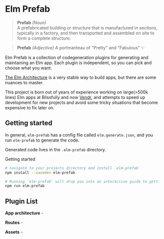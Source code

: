 # Elm Prefab

> **Prefab** _(Noun)_  
> A prefabricated building or structure that is manufactured in sections, typically in a factory, and then transported and assembled on site to form a complete structure.

> **Prefab** _(Adjective)_
> A portmanteau of "Pretty" and "Fabulous" :sparkles:

Elm Prefab is a collection of codegeneration plugins for generating and maintaining an Elm app. Each plugin is independent, so you can pick and choose what you want.

[The Elm Architecture](https://guide.elm-lang.org/architecture/) is a very stable way to build apps, but there are some nuances to master.

This project is born out of years of experience working on large(>500k lines) Elm apps at Blissfully and now [Vendr](vendr.com), and attempts to speed up development for new projects and avoid some tricky situations that become expensive to fix later on.

## Getting started

In general, `elm-prefab` has a config file called `elm.generate.json`, and you run `elm-prefab` to generate the code.

Generated code lives in the `.elm-prefab` directory.

Getting started

```bash
# navigate to your projects directory and install `elm-prefab`
npm install --savedev elm-prefab

# Running `elm-prefab` will drop you into an interactive guide to getting started.
npm run elm-prefab
```

## Plugin List

**App architecture** -

**Routes** -

**Assets** -
